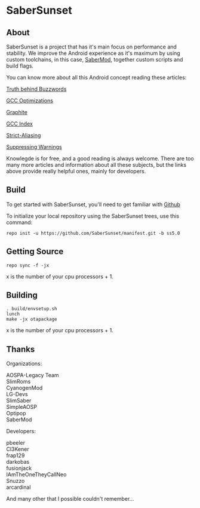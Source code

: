 # SaberSunset #

## About ##

SaberSunset is a project that has it's main focus on performance and stability.
We improve the Android experience as it's maximum by using custom toolchains, in this case, [SaberMod](https://github.com/SaberMod),
together custom scripts and build flags.

You can know more about all this Android concept reading these articles:

[Truth behind Buzzwords](https://docs.google.com/document/d/1C-ehLWl6XcStOmB30QHDA_DOdceXiGIyzXT_0eIg5nQ/edit)

[GCC Optimizations](https://gcc.gnu.org/onlinedocs/gcc/Optimize-Options.html)

[Graphite](https://gcc.gnu.org/wiki/Graphite-4.8)

[GCC Index](https://gcc.gnu.org/onlinedocs/gcc/)

[Strict-Aliasing](http://dbp-consulting.com/tutorials/StrictAliasing.html)

[Suppressing Warnings](http://dbp-consulting.com/tutorials/SuppressingGCCWarnings.html)

Knowlegde is for free, and a good reading is always welcome. There are too many more articles and information
about all these subjects, but the links above provide really helpful ones, mainly for developers.

## Build ##

To get started with SaberSunset, you'll need to get familiar with [Github](https://help.github.com/)

To initialize your local repository using the SaberSunset trees, use this command:

    repo init -u https://github.com/SaberSunset/manifest.git -b ss5.0

## Getting Source ##

    repo sync -f -jx
	
x is the number of your cpu processors + 1.

## Building ##

    . build/envsetup.sh
    lunch
    make -jx otapackage

x is the number of your cpu processors + 1.  

## Thanks ##

Organizations:

AOSPA-Legacy Team \
SlimRoms \
CyanogenMod \
LG-Devs \
SlimSaber \
SimpleAOSP \
Optipop \
SaberMod

Developers:

pbeeler \
Cl3Kener \
frap129 \
darkobas \
fusionjack \
IAmTheOneTheyCallNeo \
Snuzzo \
arcardinal

And many other that I possible couldn't remember...
